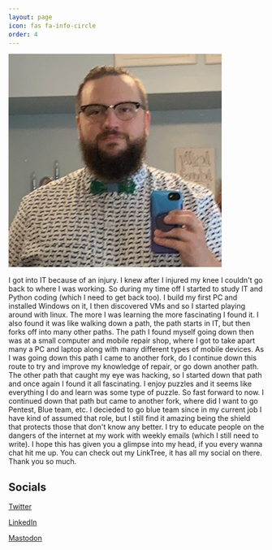 ```yaml
---
layout: page
icon: fas fa-info-circle
order: 4
---
```



![Dan R/Haircutfish](/assets/images/Dan.jpg "Dan R/Haircutfish")

I got into IT because of an injury. I knew after I injured my knee I couldn't go back to where I was working. So during my time off I started to study IT and Python coding (which I need to get back too). I build my first PC and installed Windows on it, I then discovered VMs and so I started playing around with linux. The more I was learning the more fascinating I found it. I also found it was like walking down a path, the path starts in IT, but then forks off into many other paths. The path I found myself going down then was at a small computer and mobile repair shop, where I got to take apart many a PC and laptop along with many different types of mobile devices. As I was going down this path I came to another fork, do I continue down this route to try and improve my knowledge of repair, or go down another path. The other path that caught my eye was hacking, so I started down that path and once again I found it all fascinating. I enjoy puzzles and it seems like everything I do and learn was some type of puzzle. So fast forward to now. I continued down that path but came to another fork, where did I want to go Pentest, Blue team, etc. I decieded to go blue team since in my current job I have kind of assumed that role, but I still find it amazing being the shield that protects those that don't know any better. I try to educate people on the dangers of the internet at my work with weekly emails (which I still need to write). I hope this has given you a glimpse into my head, if you every wanna chat hit me up. You can check out my LinkTree, it has all my social on there. Thank you so much.

## Socials
[Twitter](https://twitter.com/Haircutfish85)

[LinkedIn](https://www.linkedin.com/in/danrearden/)

[Mastodon](https://infosec.exchange/@haircutfish)
